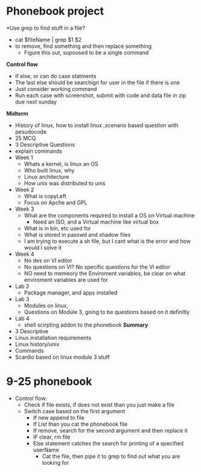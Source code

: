 # Phonebook project
*Use grep to find stuff in a file?
  * cat $fileName | grep $1 $2
* to remove, find something and then replace something
  * Figure this out, supoosed to be a single command 

**Control flow**
* if else, or can do case statments
* The last else should be searchign for user in the file if there is one
* Just consider working command
* Run each case with screenshot, submit with code and data file in zip due next sunday

**Midterm**
* History of linux, how to install linux ,scenario based question with pesudocode
* 25 MCQ
* 3 Descriptive Questions
* explain commands
* Week 1
  * Whats a kernel, is linux an OS
  * Who built linux, why
  * Linux architecture
  * How unix was distributed to unis
* Week 2
  * What is copyLeft
  * Focus on Apche and GPL
* Week 3
  * What are the components required to install a OS on Virtual machine
    * Need an ISO, and a Virtual machine like virtual box
  * What is in bin, etc used for
  * What is stored in passwd and shadow files
  * I am trying to execute a sh file, but I cant what is the error and how would I solve it
* Week 4
  * No des on VI editor
  * No questions on VI? No specific questions for the VI editor
  * NO need to memeory the Enviroment variables, be clear on what enviroment variables are used for
* Lab 2
  * Package manager, and apps installed
* Lab 3
  * Modules on linux,
  * Questions on Module 3, going to be questions based on it definitly
* Lab 4
  * shell scirpting addon to the phonebook
**Summary**
* 3 Descriptive
* Linux installation requirements
* Linux history/unix
* Commands
* Scardio based on linux module 3 stuff

# 9-25 phonebook
* Control flow:
  * Check if file exists, if does not exist than you just make a file
  * Switch case based on the first argument
    * If new append to file
    * If List than you cat the phonebook file
    * If remove, search for the second argument and then replace it
    * IF clear, rm file
    * Else statement catches the search for printing of a specified userName
      * Cat the file, then pipe it to grep to find out what you are looking for
